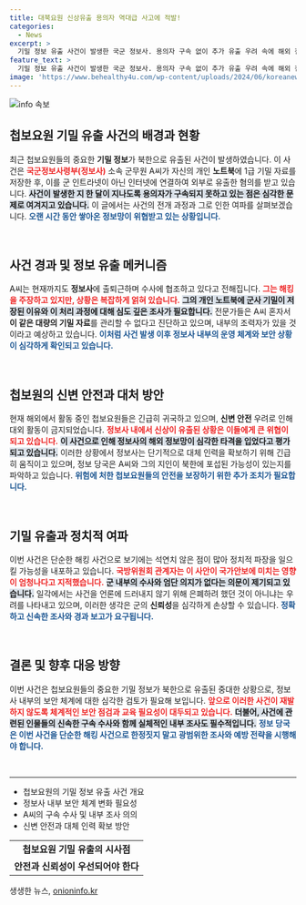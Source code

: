 ```yaml
---
title: 대북요원 신상유출 용의자 역대급 사고에 적발!
categories:
  - News
excerpt: >
  기밀 정보 유출 사건이 발생한 국군 정보사. 용의자 구속 없이 추가 유출 우려 속에 해외 첩보원 귀국, 군 내부 조력자 가능성까지 제기되며 안보에 심각한 위협으로 상승세!
feature_text: >
  기밀 정보 유출 사건이 발생한 국군 정보사. 용의자 구속 없이 추가 유출 우려 속에 해외 첩보원 귀국, 군 내부 조력자 가능성까지 제기되며 안보에 심각한 위협으로 상승세!
image: 'https://www.behealthy4u.com/wp-content/uploads/2024/06/koreanews.jpg'
---
```


<p><img src="https://www.behealthy4u.com/wp-content/uploads/2024/06/koreanews.jpg" alt="info 속보" /></p>

<h2 data-ke-size="size26">첩보요원 기밀 유출 사건의 배경과 현황</h2>

<p data-ke-size="size16">최근 첩보요원들의 중요한 <b>기밀 정보</b>가 북한으로 유출된 사건이 발생하였습니다. 이 사건은 <b><span style="color: #ee2323;">국군정보사령부(정보사)</span></b> 소속 군무원 A씨가 자신의 개인 <b>노트북</b>에 1급 기밀 자료를 저장한 후, 이를 군 인트라넷이 아닌 인터넷에 연결하여 외부로 유출한 혐의를 받고 있습니다. <b><span style="background-color: #21538527;">사건이 발생한 지 한 달이 지나도록 용의자가 구속되지 못하고 있는 점은 심각한 문제로 여겨지고 있습니다.</span></b> 이 글에서는 사건의 전개 과정과 그로 인한 여파를 살펴보겠습니다. <b><span style="color: #1a5490;">오랜 시간 동안 쌓아온 정보망이 위협받고 있는 상황입니다.</span></b></p>

<p data-ke-size="size16">&nbsp;</p>

<h2 data-ke-size="size26">사건 경과 및 정보 유출 메커니즘</h2>

<p data-ke-size="size16">A씨는 현재까지도 <b>정보사</b>에 출퇴근하며 수사에 협조하고 있다고 전해집니다. <b><span style="color: #ee2323;">그는 해킹을 주장하고 있지만, 상황은 복잡하게 얽혀 있습니다.</span></b> <b><span style="background-color: #21538527;">그의 개인 노트북에 군사 기밀이 저장된 이유와 이 처리 과정에 대해 심도 깊은 조사가 필요합니다.</span></b> 전문가들은 A씨 혼자서 <b>이 같은 대량의 기밀 자료</b>를 관리할 수 없다고 진단하고 있으며, 내부의 조력자가 있을 것이라고 예상하고 있습니다. <b><span style="color: #1a5490;">이처럼 사건 발생 이후 정보사 내부의 운영 체계와 보안 상황이 심각하게 확인되고 있습니다.</span></b></p>

<p data-ke-size="size16">&nbsp;</p>

<h2 data-ke-size="size26">첩보원의 신변 안전과 대처 방안</h2>

<p data-ke-size="size16">현재 해외에서 활동 중인 첩보요원들은 긴급히 귀국하고 있으며, <b>신변 안전</b> 우려로 인해 대외 활동이 금지되었습니다. <b><span style="color: #ee2323;">정보사 내에서 신상이 유출된 상황은 이들에게 큰 위협이 되고 있습니다.</span></b> <b><span style="background-color: #21538527;">이 사건으로 인해 정보사의 해외 정보망이 심각한 타격을 입었다고 평가되고 있습니다.</span></b> 이러한 상황에서 정보사는 단기적으로 대체 인력을 확보하기 위해 긴급히 움직이고 있으며, 정보 당국은 A씨와 그의 지인이 북한에 포섭된 가능성이 있는지를 파악하고 있습니다. <b><span style="color: #1a5490;">위험에 처한 첩보요원들의 안전을 보장하기 위한 추가 조치가 필요합니다.</span></b></p>

<p data-ke-size="size16">&nbsp;</p>

<h2 data-ke-size="size26">기밀 유출과 정치적 여파</h2>

<p data-ke-size="size16">이번 사건은 단순한 해킹 사건으로 보기에는 석연치 않은 점이 많아 정치적 파장을 일으킬 가능성을 내포하고 있습니다. <b><span style="color: #ee2323;">국방위원회 관계자는 이 사안이 국가안보에 미치는 영향이 엄청나다고 지적했습니다.</span></b> <b><span style="background-color: #21538527;">군 내부의 수사와 엄단 의지가 없다는 의문이 제기되고 있습니다.</span></b> 일각에서는 사건을 언론에 드러내지 않기 위해 은폐하려 했던 것이 아니냐는 우려를 나타내고 있으며, 이러한 생각은 군의 <b>신뢰성</b>을 심각하게 손상할 수 있습니다. <b><span style="color: #1a5490;">정확하고 신속한 조사와 경과 보고가 요구됩니다.</span></b></p>

<p data-ke-size="size16">&nbsp;</p>

<h2 data-ke-size="size26">결론 및 향후 대응 방향</h2>

<p data-ke-size="size16">이번 사건은 첩보요원들의 중요한 기밀 정보가 북한으로 유출된 중대한 상황으로, 정보사 내부의 보안 체계에 대한 심각한 검토가 필요해 보입니다. <b><span style="color: #ee2323;">앞으로 이러한 사건이 재발하지 않도록 체계적인 보안 점검과 교육 필요성이 대두되고 있습니다.</span></b> <b><span style="background-color: #21538527;">더불어, 사건에 관련된 인물들의 신속한 구속 수사와 함께 실체적인 내부 조사도 필수적입니다.</span></b> <b><span style="color: #1a5490;">정보 당국은 이번 사건을 단순한 해킹 사건으로 한정짓지 말고 광범위한 조사와 예방 전략을 시행해야 합니다.</span></b></p>

<p data-ke-size="size16">&nbsp;</p>

<hr />

<ul>
  <li>첩보요원의 기밀 정보 유출 사건 개요</li>
  <li>정보사 내부 보안 체계 변화 필요성</li>
  <li>A씨의 구속 수사 및 내부 조사 의의</li>
  <li>신변 안전과 대체 인력 확보 방안</li>
</ul>

<table>
  <tr>
    <td style="text-align: center; height: 17px;"><b>첩보요원 기밀 유출의 시사점</b></td>
  </tr>
  <tr>
    <td style="text-align: center; height: 17px;"><b>안전과 신뢰성이 우선되어야 한다</b></td>
  </tr>
</table>
생생한 뉴스, <a href="https://onioninfo.kr" rel="dofollow">onioninfo.kr</a>


